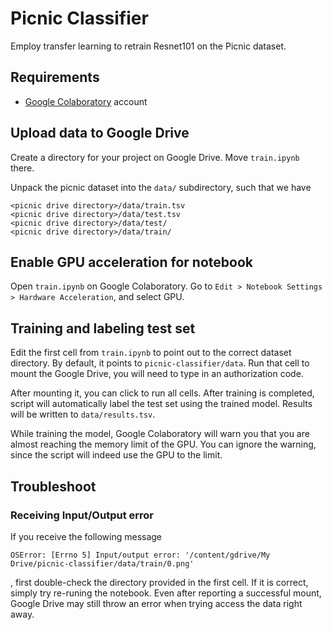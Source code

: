 # Picnic Classifier

Employ transfer learning to retrain Resnet101 on the Picnic dataset.

## Requirements

* [Google Colaboratory](https://colab.research.google.com) account

## Upload data to Google Drive

Create a directory for your project on Google Drive. Move `train.ipynb` there.

Unpack the picnic dataset into the `data/` subdirectory, such that we have
```
<picnic drive directory>/data/train.tsv
<picnic drive directory>/data/test.tsv
<picnic drive directory>/data/test/
<picnic drive directory>/data/train/
```

## Enable GPU acceleration for notebook

Open `train.ipynb` on Google Colaboratory. 
Go to `Edit > Notebook Settings > Hardware Acceleration`, and select GPU.

## Training and labeling test set

Edit the first cell from `train.ipynb` to point out to the correct dataset directory. 
By default, it points to `picnic-classifier/data`. 
Run that cell to mount the Google Drive, you will need to type in an authorization code.

After mounting it, you can click to run all cells. After training is completed, script will
automatically label the test set using the trained model. Results will be written to `data/results.tsv`.

While training the model, Google Colaboratory will warn you that you are almost reaching the memory
limit of the GPU. You can ignore the warning, since the script will indeed use the GPU to the limit.

## Troubleshoot

### Receiving Input/Output error

If you receive the following message

```
OSError: [Errno 5] Input/output error: '/content/gdrive/My Drive/picnic-classifier/data/train/0.png'
```

, first double-check the directory provided in the first cell. 
If it is correct, simply try re-runing the notebook. 
Even after reporting a successful mount, Google Drive may still throw 
an error when trying access the data right away.